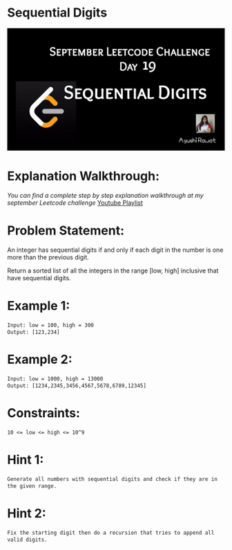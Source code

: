 Sequential Digits
==========================

![alt text](https://github.com/ayushi7rawat/LeetCode/blob/master/September%20Leetcode%20Challenge/D19%20Sequential%20Digits/cover.jpg)

Explanation Walkthrough:
==========================
*You can find a complete step by step explanation walkthrough at my september Leetcode challenge* [Youtube Playlist](https://www.youtube.com/playlist?list=PLjaO05BrsbIP4_rYhYjB95q-IpxoIXmlm)

Problem Statement:
==========================
An integer has sequential digits if and only if each digit in the number is one more than the previous digit.

Return a sorted list of all the integers in the range [low, high] inclusive that have sequential digits.

Example 1:
==========================
```
Input: low = 100, high = 300
Output: [123,234]
```

Example 2:
==========================
```
Input: low = 1000, high = 13000
Output: [1234,2345,3456,4567,5678,6789,12345]
```

Constraints:
==========================
```
10 <= low <= high <= 10^9
```

Hint 1:
==========================
```
Generate all numbers with sequential digits and check if they are in the given range.
```

Hint 2:
==========================
```
Fix the starting digit then do a recursion that tries to append all valid digits.
```